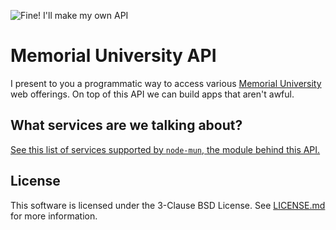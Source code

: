 ![Fine! I'll make my own API](http://i.imgur.com/mmHtSU3.jpg)

Memorial University API
=======================

I present to you a programmatic way to access various [Memorial University](http://www.mun.ca) web offerings. On top of this API we can build apps that aren't awful.

What services are we talking about?
-----------------------------------

[See this list of services supported by `node-mun`, the module behind this API.](https://github.com/whymarrh/node-mun/issues/5)

License
-------

This software is licensed under the 3-Clause BSD License. See [LICENSE.md](LICENSE.md) for more information.
